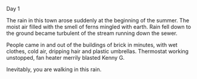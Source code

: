 Day 1

The rain in this town arose suddenly at the beginning of the summer. The moist air filled with the smell of ferns mingled with earth. Rain fell down to the ground became turbulent of the stream running down the sewer.

People came in and out of the buildings of brick in minutes, with wet clothes, cold air, dripping hair and plastic umbrellas. Thermostat working unstopped, fan heater merrily blasted Kenny G. 

Inevitably, you are walking in this rain.


